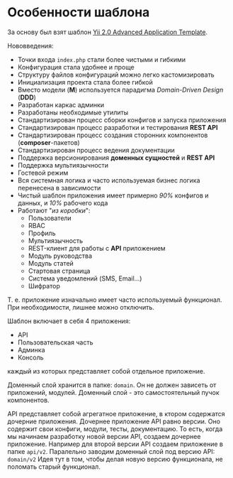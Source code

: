 Особенности шаблона
===

За основу был взят шаблон [Yii 2.0 Advanced Application Template](https://github.com/yiisoft/yii2-app-advanced).

Нововведения:

* Точки входа `index.php` стали более чистыми и гибкими
* Конфигурация стала удобнее и проще
* Структуру файлов конфигураций можно легко кастомизировать
* Инициализация проекта стала более гибкой
* Вместо модели (**M**) используется парадигма *Domain-Driven Design* (**DDD**)
* Разработан каркас админки
* Разработаны необходимые утилиты
* Стандартизирован процесс сборки конфигов и запуска приложения
* Стандартизирован процесс разработки и тестирования **REST API**
* Стандартизирован процесс создания сторонних компонентов (**composer**-пакетов)
* Стандартизирован процесс ведения документации
* Поддержка версионирования **доменных сущностей** и **REST API**
* Поддержка мультиязычности
* Гостевой режим
* Вся системная логика и часто используемая бизнес логика перенесена в зависимости
* Чистый шаблон приложения имеет примерно *90%* конфигов и данных, и *10%*  рабочего кода
* Работают "*из коробки*":
	* Пользователи
	* RBAC
	* Профиль
	* Мультиязычность
	* REST-клиент для работы с **API** приложением
	* Модуль руководства
	* Модуль статей
	* Стартовая страница
	* Система уведомлений (SMS, Email...)
	* Шифратор

Т. е. приложение изначально имеет часто используемый функционал.
При необходимости, лишнее можно отключить.

Шаблон включает в себя 4 приложения:

* API
* Пользовательская часть
* Админка
* Консоль

каждый из которых представляет собой отдельное приложение.

Доменный слой хранится в папке: `domain`.
Он не должен зависеть от приложений, модулей.
Доменный слой - это самостоятельный пучок компонентов.

API представляет собой агрегатное приложение, в ктором содержатся дочерние приложения.
Дочернее приложение API равно версии. 
Оно содержит свои конфиги, модули, тесты, документацию.
То есть, когда мы начинаем разработку новой версии API,
создаем дочернее приложение.
Например для второй версии API создаем приложение в папке `api/v2`.
Паралельно заводим доменный слой под версию API: `domain/v2`
Идея тут в том, чтобы делая новую версию функционала, не поломать старый функционал.
